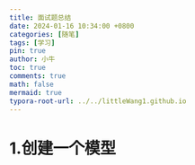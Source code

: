 ```yaml
---
title: 面试题总结
date: 2024-01-16 10:34:00 +0800
categories: [随笔]
tags: [学习]
pin: true
author: 小牛
toc: true
comments: true
math: false
mermaid: true
typora-root-url: ../../littleWang1.github.io
---
```


# 1.创建一个模型



